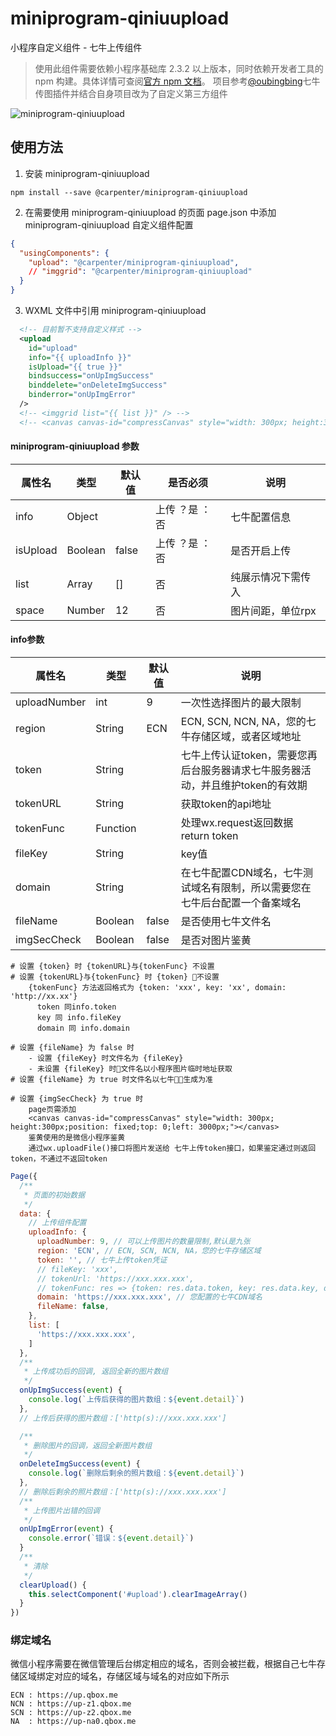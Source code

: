 # miniprogram-qiniuupload

小程序自定义组件 - 七牛上传组件

> 使用此组件需要依赖小程序基础库 2.3.2 以上版本，同时依赖开发者工具的 npm 构建。具体详情可查阅[官方 npm 文档](https://developers.weixin.qq.com/miniprogram/dev/devtools/npm.html)。
> 项目参考[@oubingbing](https://github.com/oubingbing/qiniu-upload)七牛传图插件并结合自身项目改为了自定义第三方组件

![miniprogram-qiniuupload](http://stor.llblh.com/miniprogram-qiniuupload.png)

## 使用方法

1. 安装 miniprogram-qiniuupload
```
npm install --save @carpenter/miniprogram-qiniuupload
```

2. 在需要使用 miniprogram-qiniuupload 的页面 page.json 中添加 miniprogram-qiniuupload 自定义组件配置
``` json
{
  "usingComponents": {
    "upload": "@carpenter/miniprogram-qiniuupload",
    // "imggrid": "@carpenter/miniprogram-qiniuupload"
  }
}
```
3. WXML 文件中引用 miniprogram-qiniuupload

``` xml
  <!-- 目前暂不支持自定义样式 -->
  <upload
    id="upload"
    info="{{ uploadInfo }}"
    isUpload="{{ true }}"
    bindsuccess="onUpImgSuccess"
    binddelete="onDeleteImgSuccess"
    binderror="onUpImgError"
  />
  <!-- <imggrid list="{{ list }}" /> -->
  <!-- <canvas canvas-id="compressCanvas" style="width: 300px; height:300px;"></canvas> -->
```
#### miniprogram-qiniuupload 参数

| 属性名        | 类型          | 默认值        | 是否必须      | 说明                        |
|--------------|--------------|--------------|--------------|----------------------------|
| info         | Object       |              | 上传 ？是 ：否 | 七牛配置信息                 |
| isUpload     | Boolean      | false        | 上传 ？是 ：否 | 是否开启上传                 |
| list         | Array        | []           | 否           | 纯展示情况下需传入            |
| space        | Number       | 12           | 否           | 图片间距，单位rpx             |


#### info参数

| 属性名        | 类型          | 默认值        | 说明         |
|--------------|--------------|--------------|--------------|
| uploadNumber | int          | 9            | 一次性选择图片的最大限制 |
| region       | String       | ECN          | ECN, SCN, NCN, NA，您的七牛存储区域，或者区域地址 |
| token        | String       |              | 七牛上传认证token，需要您再后台服务器请求七牛服务器活动，并且维护token的有效期 |
| tokenURL     | String       |              | 获取token的api地址 |
| tokenFunc    | Function     |              | 处理wx.request返回数据 return token |
| fileKey      | String       |              | key值 |
| domain       | String       |              | 在七牛配置CDN域名，七牛测试域名有限制，所以需要您在七牛后台配置一个备案域名 |
| fileName     | Boolean      | false        | 是否使用七牛文件名 |
| imgSecCheck  | Boolean      | false        | 是否对图片鉴黄 |


```
# 设置 {token} 时 {tokenURL}与{tokenFunc} 不设置
# 设置 {tokenURL}与{tokenFunc} 时 {token} 不设置
    {tokenFunc} 方法返回格式为 {token: 'xxx', key: 'xx', domain: 'http://xx.xx'}
      token 同info.token
      key 同 info.fileKey
      domain 同 info.domain

# 设置 {fileName} 为 false 时
    - 设置 {fileKey} 时文件名为 {fileKey}
    - 未设置 {fileKey} 时文件名以小程序图片临时地址获取
# 设置 {fileName} 为 true 时文件名以七牛生成为准
```

```
# 设置 {imgSecCheck} 为 true 时
    page页需添加
    <canvas canvas-id="compressCanvas" style="width: 300px; height:300px;position: fixed;top: 0;left: 3000px;"></canvas>
    鉴黄使用的是微信小程序鉴黄
    通过wx.uploadFile()接口将图片发送给 七牛上传token接口，如果鉴定通过则返回token，不通过不返回token
```


``` js
Page({
  /**
   * 页面的初始数据
   */
  data: {
    // 上传组件配置
    uploadInfo: {
      uploadNumber: 9, // 可以上传图片的数量限制,默认是九张
      region: 'ECN', // ECN, SCN, NCN, NA，您的七牛存储区域
      token: '', // 七牛上传token凭证
      // fileKey: 'xxx',
      // tokenUrl: 'https://xxx.xxx.xxx',
      // tokenFunc: res => {token: res.data.token, key: res.data.key, domain: data.domain},
      domain: 'https://xxx.xxx.xxx', // 您配置的七牛CDN域名
      fileName: false,
    },
    list: [
      'https://xxx.xxx.xxx',
    ]
  },
  /**
   * 上传成功后的回调, 返回全新的图片数组
   */
  onUpImgSuccess(event) {
    console.log(`上传后获得的图片数组：${event.detail}`)
  },
  // 上传后获得的图片数组：['http(s)://xxx.xxx.xxx']

  /**
   * 删除图片的回调，返回全新图片数组
   */
  onDeleteImgSuccess(event) {
    console.log(`删除后剩余的照片数组：${event.detail}`)
  },
  // 删除后剩余的照片数组：['http(s)://xxx.xxx.xxx']
  /**
   * 上传图片出错的回调
   */
  onUpImgError(event) {
    console.error(`错误：${event.detail}`)
  }
  /**
   * 清除
   */
  clearUpload() {
    this.selectComponent('#upload').clearImageArray()
  }
})
```

### 绑定域名

微信小程序需要在微信管理后台绑定相应的域名，否则会被拦截，根据自己七牛存储区域绑定对应的域名，存储区域与域名的对应如下所示

```
ECN : https://up.qbox.me
NCN : https://up-z1.qbox.me
SCN : https://up-z2.qbox.me
NA  : https://up-na0.qbox.me
```
